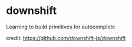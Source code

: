 # downshift
Learning to build primitives for autocomplete


credit: https://github.com/downshift-js/downshift
